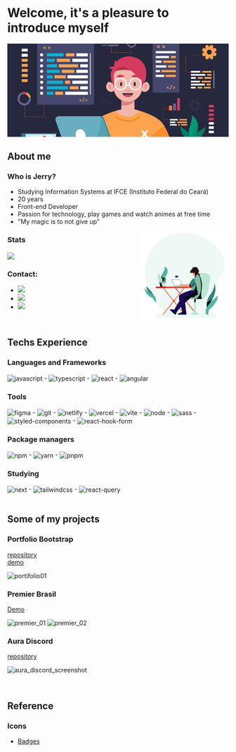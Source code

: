 # Welcome, it's a pleasure to introduce myself
<img src="./assets/images/banner-1.png" />
<br />

## About me

### Who is Jerry?
<div align="center" style="display: inline_block;">
    <ul align="left">
        <li>Studying Information Systems at IFCE (Instituto Federal do Ceará)</li>
        <li>20 years</li>
        <li>Front-end Developer</li>
        <li>Passion for technology, play games and watch animes at free time</li>
        <li>"My magic is to not give up"</li>
    </ul>
    <img src="https://github.com/VictorJGB/VictorJGB/blob/main/assets/gifs/modern-work.gif" width="200px" align="right"/>
</div>

### Stats
<div>
  <a href="https://github.com/anuraghazra/github-readme-stats">
    <img align="center" src="https://github-readme-stats.vercel.app/api?username=VictorJGB&theme=tokyonight&repo=github-readme-stats" />
  </a>
</div>

### Contact:
 - <a href = "mailto:victorgb.dev@gmail.com" target="_blank"><img src="https://img.shields.io/badge/-Gmail-%23333?style=for-the-badge&logo=gmail&logoColor=white" ></a>
 - <a href="https://www.linkedin.com/in/jerry-dev-084793203" target="_blank"><img src="https://img.shields.io/badge/-LinkedIn-%230077B5?style=for-the-badge&logo=linkedin&logoColor=white" ></a> 
  - <a href="https://instagram.com/_jerryGB" target="_blank"><img src="https://img.shields.io/badge/Instagram-E4405F?style=for-the-badge&logo=instagram&logoColor=white"></a>
 
 <br />
 
## Techs Experience

### Languages and Frameworks
<div style="display: inline_block">
  <img align="center" alt="javascript" src="https://img.shields.io/badge/JavaScript-323330?style=for-the-badge&logo=javascript&logoColor=F7DF1E" />
  -
  <img align="center" alt="typescript" src="https://img.shields.io/badge/TypeScript-007ACC?style=for-the-badge&logo=typescript&logoColor=white" />
  -
  <img align="center" alt="react" src="https://img.shields.io/badge/React-20232A?style=for-the-badge&logo=react&logoColor=61DAFB" />
  -
  <img align="center" alt="angular" src="https://img.shields.io/badge/Angular-DD0031?style=for-the-badge&logo=angular&logoColor=white" />
  
</div>
  
### Tools
<div style="display: inline_block">
  <img align="center" alt="figma" src="https://img.shields.io/badge/Figma-F24E1E?style=for-the-badge&logo=figma&logoColor=white">
  -
  <img align="center" alt="git" src="https://img.shields.io/badge/GIT-E44C30?style=for-the-badge&logo=git&logoColor=white">
  -
  <img align="center" alt="netlify" src="https://img.shields.io/badge/Netlify-00C7B7?style=for-the-badge&logo=netlify&logoColor=white">
  -
  <img align="center" alt="vercel" src="https://img.shields.io/badge/Vercel-000000?style=for-the-badge&logo=vercel&logoColor=white">
  -
  <img align="center" alt="vite" src="https://img.shields.io/badge/Vite-B73BFE?style=for-the-badge&logo=vite&logoColor=FFD62E">
   -
  <img align="center" alt="node" src="https://img.shields.io/badge/Node.js-339933?style=for-the-badge&logo=nodedotjs&logoColor=white">
   -
  <img align="center" alt="sass" src="https://img.shields.io/badge/Sass-CC6699?style=for-the-badge&logo=sass&logoColor=white">
  -
  <img align="center" alt="styled-components" src="https://img.shields.io/badge/styled--components-DB7093?style=for-the-badge&logo=styled-components&logoColor=white">
  -
  <img align="center" alt="react-hook-form" src="https://img.shields.io/badge/React%20Hook%20Form-%23EC5990.svg?style=for-the-badge&logo=reacthookform&logoColor=white">
  
</div>
</div>
  
### Package managers
<div style="display: inline_block">
  <img align="center" alt="npm" src="https://img.shields.io/badge/npm-CB3837?style=for-the-badge&logo=npm&logoColor=white">
  -
  <img align="center" alt="yarn" src="https://img.shields.io/badge/Yarn-2C8EBB?style=for-the-badge&logo=yarn&logoColor=white">
  - 
  <img align="center" alt="pnpm" src="https://img.shields.io/badge/pnpm-%234a4a4a.svg?style=for-the-badge&logo=pnpm&logoColor=f69220">
  
</div>

### Studying
<div style="display: inline_block">
  <img align="center" alt="next" src="https://img.shields.io/badge/next.js-000000?style=for-the-badge&logo=nextdotjs&logoColor=white">
  -
  <img align="center" alt="tailwindcss" src="https://img.shields.io/badge/Tailwind_CSS-38B2AC?style=for-the-badge&logo=tailwind-css&logoColor=white">
  -
  <img align="center" alt="react-query" src="https://img.shields.io/badge/-React%20Query-FF4154?style=for-the-badge&logo=react%20query&logoColor=white">
  
</div>

<br />
  
## Some of my projects

### Portfolio Bootstrap
[repository](https://github.com/VictorJGB/portifolio-bootstrap) </br>
[demo](https://portifolio-bootstrap-kappa.vercel.app)

![portifolio01](https://github.com/VictorJGB/VictorJGB/assets/62398638/466f1826-955c-4e70-a9dd-06829db81b66)


### Premier Brasil
[Demo](premierbrasil1bi.com.br)

![premier_01](https://user-images.githubusercontent.com/62398638/233527063-0fd6c852-2e26-4e65-8fd9-6b846bf0f802.png)
![premier_02](https://user-images.githubusercontent.com/62398638/233529823-04b8ed81-fbd1-469f-8171-a12f50f9b569.png)

### Aura Discord
[repository](https://github.com/VictorJGB/aura-discord)

![aura_discord_screenshot](https://github.com/VictorJGB/VictorJGB/assets/62398638/ab33e6c1-5a71-4ec5-b98c-7f1c2b375308)

 <br />
  
## Reference

### Icons
  - [Badges](https://github.com/alexandresanlim/Badges4-README.md-Profile)
